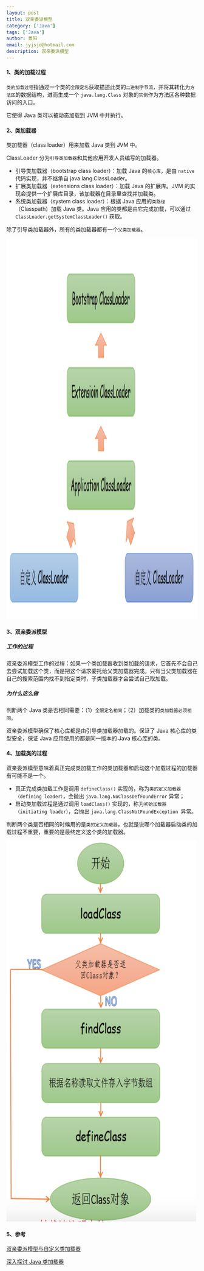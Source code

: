 ```yaml
---
layout: post
title: 双亲委派模型
category: ['Java']
tags: ['Java']
author: 景阳
email: jyjsjd@hotmail.com
description: 双亲委派模型
---
```


#### 1、类的加载过程
`类的加载过程`指通过一个类的`全限定名`获取描述此类的`二进制字节流`，并将其转化为`方法区`的数据结构，进而生成一个 `java.lang.Class` 对象的`实例`作为方法区各种数据访问的入口。

它使得 Java 类可以被动态加载到 JVM 中并执行。

#### 2、类加载器
类加载器（class loader）用来加载 Java 类到 JVM 中。

ClassLoader 分为`引导类加载器`和其他应用开发人员编写的加载器。
* 引导类加载器（bootstrap class loader）：加载 Java 的`核心库`，是由 `native` 代码实现，并不继承自 java.lang.ClassLoader。
* 扩展类加载器（extensions class loader）：加载 Java 的扩展库。JVM 的实现会提供一个扩展库目录，该加载器在目录里查找并加载类。
* 系统类加载器（system class loader）：根据 Java 应用的`类路径`（Classpath）加载 Java 类。Java 应用的类都是由它完成加载，可以通过 `ClassLoader.getSystemClassLoader()` 获取。

除了引导类加载器外，所有的类加载器都有一个`父类加载器`。

<img src="/assets/img/classloader.png" width="700" height="1000"/>

#### 3、双亲委派模型
##### 工作的过程
双亲委派模型工作的过程：如果一个类加载器收到类加载的请求，它首先不会自己去尝试加载这个类，而是把这个请求委托给父类加载器完成。只有当父类加载器在自己的搜索范围内找不到指定类时，子类加载器才会尝试自己取加载。

##### 为什么这么做
判断两个 Java 类是否相同需要：（1）`全限定名相同`；（2）加载类的`类加载器必须相同`。

双亲委派模型确保了核心库都是由引导类加载器加载的。保证了 Java 核心库的类型安全，保证 Java 应用使用的都是同一版本的 Java 核心库的类。

#### 4、加载类的过程
双亲委派模型意味着真正完成类加载工作的类加载器和启动这个加载过程的加载器有可能不是一个。
* 真正完成类加载工作是调用 `defineClass()` 实现的，称为`类的定义加载器（defining loader）`，会抛出 `java.lang.NoClassDefFoundError` 异常；
* 启动类加载过程是通过调用 `loadClass()` 实现的，称为`初始加载器（initiating loader）`，会抛出 `java.lang.ClassNotFoundException `异常。

判断两个类是否相同的时候用的是`类的定义加载器`，也就是说哪个加载器启动类的加载过程不重要，重要的是最终定义这个类的加载器。

<img src="/assets/img/loadclass.png" width="500" height="1000"/>

#### 5、参考
[双亲委派模型与自定义类加载器](http://www.importnew.com/24036.html)

[深入探讨 Java 类加载器](https://www.ibm.com/developerworks/cn/java/j-lo-classloader/)
